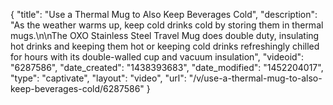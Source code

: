 {
    "title": "Use a Thermal Mug to Also Keep Beverages Cold",
    "description": "As the weather warms up, keep cold drinks cold by storing them in thermal mugs.\n\nThe OXO Stainless Steel Travel Mug does double duty, insulating hot drinks and keeping them hot or keeping cold drinks refreshingly chilled for hours with its double-walled cup and vacuum insulation",
    "videoid": "6287586",
    "date_created": "1438393683",
    "date_modified": "1452204017",
    "type": "captivate",
    "layout": "video",
    "url": "\/v\/use-a-thermal-mug-to-also-keep-beverages-cold\/6287586"
}